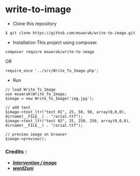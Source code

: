 # write-to-image
- Clone this repository
```
$ git clone https://github.com/mswarak/write-to-image.git
```

- Installation
This project using composer.
```
composer require mswarak/write-to-image
```

OR

```
require_once '../src/Write_To_Image.php';
```

- Run
```
// load Write_To_Image
use mswarak\Write_To_Image;
$image = new Write_To_Image('img.jpg');

// add text
$image->text_ltr("test 01", 25, 50, 50, array(0,0,0), dirname(__FILE__) . "/arial.ttf");
$image->text_ltr("test 02", 25, 250, 250, array(0,0,0), dirname(__FILE__) . "/arial.ttf");

// preview image on browser
$image->preview();
```

### Credits :
- [***Intervention / image***](https://github.com/Intervention/image)
- [***word2uni***](https://github.com/Null78/word2uni/blob/main/word2uni.php)

